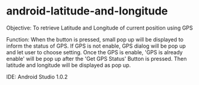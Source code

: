 android-latitude-and-longitude
==============================
Objective:
To retrieve Latitude and Longitude of current position using GPS 

Function:
When the button is pressed, small pop up will be displayed to inform the status of GPS. If GPS is not enable, GPS dialog will be pop up and let user to choose setting. Once the GPS is enable, 'GPS is already enable' will be pop up after the 'Get GPS Status' Button is pressed. Then latitude and longitude will be displayed as pop up. 

IDE:
Android Studio 1.0.2
